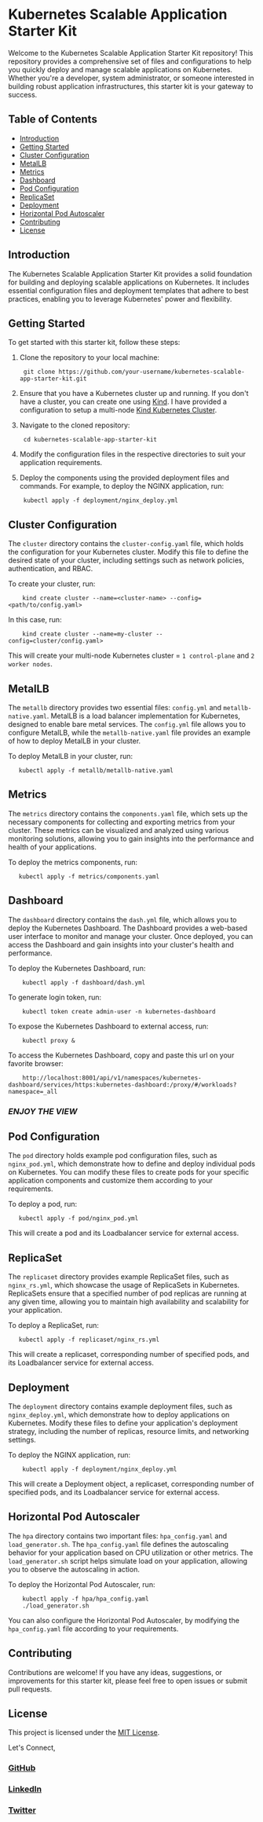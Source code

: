 # Kubernetes Scalable Application Starter Kit

Welcome to the Kubernetes Scalable Application Starter Kit repository! This repository provides a comprehensive set of files and configurations to help you quickly deploy and manage scalable applications on Kubernetes. Whether you're a developer, system administrator, or someone interested in building robust application infrastructures, this starter kit is your gateway to success.

## Table of Contents

- [Introduction](#introduction)
- [Getting Started](#getting-started)
- [Cluster Configuration](#cluster-configuration)
- [MetalLB](#metallb)
- [Metrics](#metrics)
- [Dashboard](#dashboard)
- [Pod Configuration](#pod-configuration)
- [ReplicaSet](#replicaset)
- [Deployment](#deployment)
- [Horizontal Pod Autoscaler](#horizontal-pod-autoscaler)
- [Contributing](#contributing)
- [License](#license)

## Introduction<a name="introduction"></a>

The Kubernetes Scalable Application Starter Kit provides a solid foundation for building and deploying scalable applications on Kubernetes. It includes essential configuration files and deployment templates that adhere to best practices, enabling you to leverage Kubernetes' power and flexibility.

## Getting Started<a name="getting-started"></a>

To get started with this starter kit, follow these steps:

1. Clone the repository to your local machine:
        
        git clone https://github.com/your-username/kubernetes-scalable-app-starter-kit.git


2. Ensure that you have a Kubernetes cluster up and running. If you don't have a cluster, you can create one using [Kind](https://kind.sigs.k8s.io/). I have provided a configuration to setup a multi-node [Kind Kubernetes Cluster](#cluster-configuration).

3. Navigate to the cloned repository:

        cd kubernetes-scalable-app-starter-kit


4. Modify the configuration files in the respective directories to suit your application requirements.

5. Deploy the components using the provided deployment files and commands. For example, to deploy the NGINX application, run:
        
        kubectl apply -f deployment/nginx_deploy.yml


## Cluster Configuration<a name="cluster-configuration"></a>

The `cluster` directory contains the `cluster-config.yaml` file, which holds the configuration for your Kubernetes cluster. Modify this file to define the desired state of your cluster, including settings such as network policies, authentication, and RBAC.

To create your cluster, run:

        kind create cluster --name=<cluster-name> --config=<path/to/config.yaml>

In this case, run:

        kind create cluster --name=my-cluster --config=cluster/config.yaml>

This will create your multi-node Kubernetes cluster = `1 control-plane` and `2 worker nodes`.

## MetalLB<a name="metallb"></a>

The `metallb` directory provides two essential files: `config.yml` and `metallb-native.yaml`. MetalLB is a load balancer implementation for Kubernetes, designed to enable bare metal services. The `config.yml` file allows you to configure MetalLB, while the `metallb-native.yaml` file provides an example of how to deploy MetalLB in your cluster.

To deploy MetalLB in your cluster, run:

       kubectl apply -f metallb/metallb-native.yaml

## Metrics<a name="metrics"></a>

The `metrics` directory contains the `components.yaml` file, which sets up the necessary components for collecting and exporting metrics from your cluster. These metrics can be visualized and analyzed using various monitoring solutions, allowing you to gain insights into the performance and health of your applications.

To deploy the metrics components, run:

       kubectl apply -f metrics/components.yaml

## Dashboard<a name="dashboard"></a>

The `dashboard` directory contains the `dash.yml` file, which allows you to deploy the Kubernetes Dashboard. The Dashboard provides a web-based user interface to monitor and manage your cluster. Once deployed, you can access the Dashboard and gain insights into your cluster's health and performance.

To deploy the Kubernetes Dashboard, run:

        kubectl apply -f dashboard/dash.yml

To generate login token, run:

        kubectl token create admin-user -n kubernetes-dashboard

To expose the Kubernetes Dashboard to external access, run:

        kubectl proxy &

To access the Kubernetes Dashboard, copy and paste this url on your favorite browser:

        http://localhost:8001/api/v1/namespaces/kubernetes-dashboard/services/https:kubernetes-dashboard:/proxy/#/workloads?namespace=_all

### *ENJOY THE VIEW* 

## Pod Configuration<a name="pod-configuration"></a>

The `pod` directory holds example pod configuration files, such as `nginx_pod.yml`, which demonstrate how to define and deploy individual pods on Kubernetes. You can modify these files to create pods for your specific application components and customize them according to your requirements.

To deploy a pod, run:

       kubectl apply -f pod/nginx_pod.yml

This will create a pod and its Loadbalancer service for external access.

## ReplicaSet<a name="replicaset"></a>

The `replicaset` directory provides example ReplicaSet files, such as `nginx_rs.yml`, which showcase the usage of ReplicaSets in Kubernetes. ReplicaSets ensure that a specified number of pod replicas are running at any given time, allowing you to maintain high availability and scalability for your application.

To deploy a ReplicaSet, run:

       kubectl apply -f replicaset/nginx_rs.yml

This will create a replicaset, corresponding number of specified pods, and its Loadbalancer service for external access.

## Deployment<a name="deployment"></a>

The `deployment` directory contains example deployment files, such as `nginx_deploy.yml`, which demonstrate how to deploy applications on Kubernetes. Modify these files to define your application's deployment strategy, including the number of replicas, resource limits, and networking settings.

To deploy the NGINX application, run:

        kubectl apply -f deployment/nginx_deploy.yml

This will create a Deployment object, a replicaset, corresponding number of specified pods, and its Loadbalancer service for external access.

## Horizontal Pod Autoscaler<a name="horizontal-pod-autoscaler"></a>

The `hpa` directory contains two important files: `hpa_config.yaml` and `load_generator.sh`. The `hpa_config.yaml` file defines the autoscaling behavior for your application based on CPU utilization or other metrics. The `load_generator.sh` script helps simulate load on your application, allowing you to observe the autoscaling in action.

To deploy the Horizontal Pod Autoscaler, run:

        kubectl apply -f hpa/hpa_config.yaml
        ./load_generator.sh


You can also configure the Horizontal Pod Autoscaler, by modifying the `hpa_config.yaml` file according to your requirements.

## Contributing<a name="contributing"></a>

Contributions are welcome! If you have any ideas, suggestions, or improvements for this starter kit, please feel free to open issues or submit pull requests.

## License<a name="license"></a>

This project is licensed under the [MIT License](LICENSE).

Let's Connect,
### [GitHub](github.com/ialexeze)
### [LinkedIn](linkedin.com/in/alexeze)
### [Twitter](twitter.com/ialexeze)


